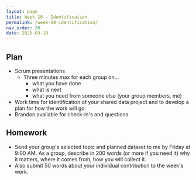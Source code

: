 ```yaml
---
layout: page
title: Week 10 - Identification
permalink: /week-10-identification/
nav_order: 20
date: 2025-03-18
---
```


## Plan

* Scrum presentations
    * Three minutes max for each group on…
        * what you have done
        * what is next
        * what you need from someone else (your group members, me)
* Work time for identification of your shared data project and to develop a plan for how the work will go. 
* Brandon available for check-in's and questions

## Homework

* Send your group's selected topic and planned dataset to me by Friday at 9:00 AM. As a group, describe in 200 words (or more if you need it) why it matters, where it comes from, how you will collect it.
* Also submit 50 words about your individual contribution to the week's work.